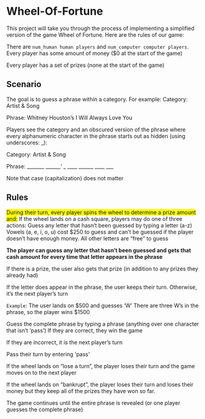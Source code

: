 # Wheel-Of-Fortune

This project will take you through the process of implementing a simplified version of the game Wheel of Fortune. Here are the rules of our game:

There are `num_human human players` and `num_computer computer players`.
Every player has some amount of money ($0 at the start of the game)

Every player has a set of prizes (none at the start of the game)

## Scenario
The goal is to guess a phrase within a category. For example:
Category: Artist & Song

Phrase: Whitney Houston’s I Will Always Love You

Players see the category and an obscured version of the phrase where every alphanumeric character in the phrase starts out as hidden (using underscores: _):

Category: Artist & Song

Phrase: _______ _______'_ _ ____ ______ ____ ___

Note that case (capitalization) does not matter

## Rules
<span style="background-color: #FFFF00">During their turn, every player spins the wheel to determine a prize amount and:</span>
If the wheel lands on a cash square, players may do one of three actions:
Guess any letter that hasn’t been guessed by typing a letter (a-z)
Vowels (a, e, i, o, u) cost $250 to guess and can’t be guessed if the player doesn’t have enough money. All other letters are “free” to guess

**The player can guess any letter that hasn’t been guessed and gets that cash amount for every time that letter appears in the phrase**

If there is a prize, the user also gets that prize (in addition to any prizes they already had)

If the letter does appear in the phrase, the user keeps their turn. Otherwise, it’s the next player’s turn

`Example`: The user lands on $500 and guesses ‘W’
There are three W’s in the phrase, so the player wins $1500

Guess the complete phrase by typing a phrase (anything over one character that isn’t ‘pass’)
If they are correct, they win the game

If they are incorrect, it is the next player’s turn

Pass their turn by entering 'pass'

If the wheel lands on “lose a turn”, the player loses their turn and the game moves on to the next player

If the wheel lands on “bankrupt”, the player loses their turn and loses their money but they keep all of the prizes they have won so far.

The game continues until the entire phrase is revealed (or one player guesses the complete phrase)
